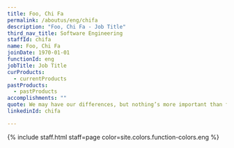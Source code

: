 ```yaml
---
title: Foo, Chi Fa
permalink: /aboutus/eng/chifa
description: "Foo, Chi Fa - Job Title"
third_nav_title: Software Engineering
staffId: chifa
name: Foo, Chi Fa
joinDate: 1970-01-01
functionId: eng
jobTitle: Job Title
curProducts:
  - currentProducts
pastProducts:
  - pastProducts
accomplishments: ""
quote: We may have our differences, but nothing’s more important than family.
linkedinId: chifa

---
```


{% include staff.html staff=page color=site.colors.function-colors.eng %}

